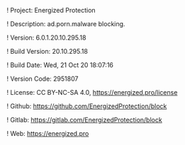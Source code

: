 ! Project: Energized Protection

! Description: ad.porn.malware blocking.

! Version: 6.0.1.20.10.295.18

! Build Version: 20.10.295.18

! Build Date: Wed, 21 Oct 20 18:07:16

! Version Code: 2951807

! License: CC BY-NC-SA 4.0, https://energized.pro/license

! Github: https://github.com/EnergizedProtection/block

! Gitlab: https://gitlab.com/EnergizedProtection/block


! Web: https://energized.pro
